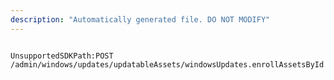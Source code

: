 ```yaml
---
description: "Automatically generated file. DO NOT MODIFY"
---
```


```powershellv2

UnsupportedSDKPath:POST /admin/windows/updates/updatableAssets/windowsUpdates.enrollAssetsById

```